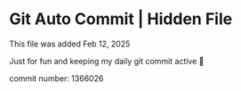 # Git Auto Commit | Hidden File

This file was added Feb 12, 2025

Just for fun and keeping my daily git commit active 🤪

commit number: 1366026
